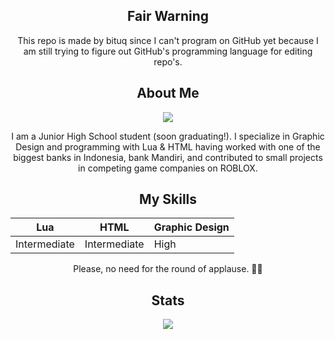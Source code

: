 <div align="center">
  
  ## Fair Warning
  This repo is made by bituq since I can't program on GitHub yet because I am still trying to figure out GitHub's programming language for editing repo's.

<div align="center">
  
  ## About Me
  <a href="https://www.youtube.com/watch?v=dQw4w9WgXcQ" />
    <img src="https://svg-banners.vercel.app/api?type=origin&text1=darrensdemise&text2=💖%22Hearts!%22&width=800&height=200" />
  </a>
</div>
<div align="center">
  
  I am a Junior High School student (soon graduating!). I specialize in Graphic Design and programming with Lua & HTML having worked with one of the biggest banks in Indonesia, bank Mandiri, and contributed to small projects in competing game companies on ROBLOX.
  ## My Skills
  |Lua|HTML|Graphic Design|
  |--|--|--|
  |Intermediate|Intermediate|High|

  Please, no need for the round of applause. 🙋‍♂️
  ## Stats
  <img src="https://metrics.lecoq.io/darrensdemise?template=classic&base.community=0&base.repositories=0&base.metadata=0&achievements=1&achievements.threshold=C&achievements.secrets=true&achievements.limit=0&config.timezone=Asia%2FJakarta" />
</div>
